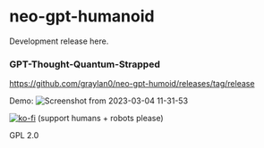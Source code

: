 # neo-gpt-humanoid
Development release here. 

### GPT-Thought-Quantum-Strapped
https://github.com/graylan0/neo-gpt-humoid/releases/tag/release

Demo:
![Screenshot from 2023-03-04 11-31-53](https://user-images.githubusercontent.com/34530588/222917629-f924f140-a503-4ef6-ba9d-e9d8ccef15c5.png)



[![ko-fi](https://ko-fi.com/img/githubbutton_sm.svg)](https://ko-fi.com/P5P8J7QY5) (support humans + robots please)

GPL 2.0

